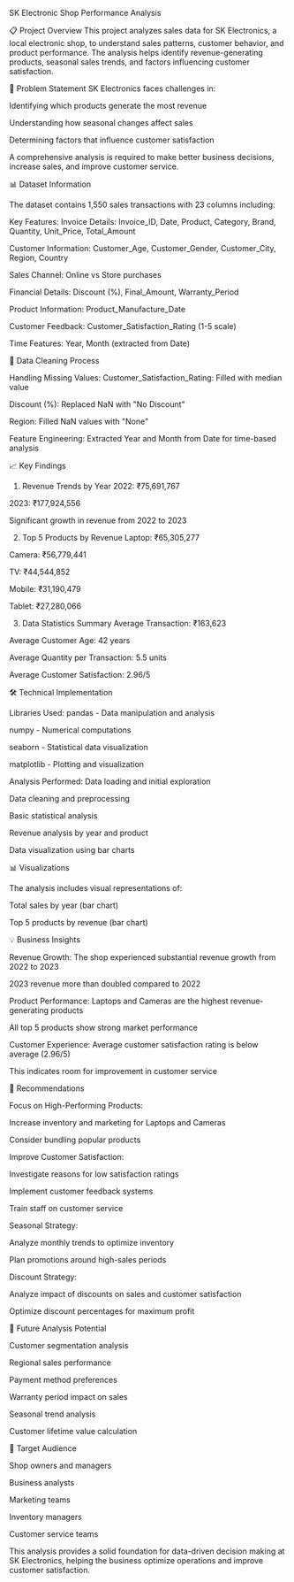 SK Electronic Shop Performance Analysis

📋 Project Overview
This project analyzes sales data for SK Electronics, a local electronic shop, to understand sales patterns, customer behavior, and product performance. The analysis helps identify revenue-generating products, seasonal sales trends, and factors influencing customer satisfaction.

🎯 Problem Statement
SK Electronics faces challenges in:

Identifying which products generate the most revenue

Understanding how seasonal changes affect sales

Determining factors that influence customer satisfaction

A comprehensive analysis is required to make better business decisions, increase sales, and improve customer service.

📊 Dataset Information

The dataset contains 1,550 sales transactions with 23 columns including:

Key Features:
Invoice Details: Invoice_ID, Date, Product, Category, Brand, Quantity, Unit_Price, Total_Amount

Customer Information: Customer_Age, Customer_Gender, Customer_City, Region, Country

Sales Channel: Online vs Store purchases

Financial Details: Discount (%), Final_Amount, Warranty_Period

Product Information: Product_Manufacture_Date

Customer Feedback: Customer_Satisfaction_Rating (1-5 scale)

Time Features: Year, Month (extracted from Date)

🔧 Data Cleaning Process

Handling Missing Values:
Customer_Satisfaction_Rating: Filled with median value

Discount (%): Replaced NaN with "No Discount"

Region: Filled NaN values with "None"

Feature Engineering:
Extracted Year and Month from Date for time-based analysis

📈 Key Findings

1. Revenue Trends by Year
2022: ₹75,691,767

2023: ₹177,924,556

Significant growth in revenue from 2022 to 2023

2. Top 5 Products by Revenue
Laptop: ₹65,305,277

Camera: ₹56,779,441

TV: ₹44,544,852

Mobile: ₹31,190,479

Tablet: ₹27,280,066

3. Data Statistics Summary
Average Transaction: ₹163,623

Average Customer Age: 42 years

Average Quantity per Transaction: 5.5 units

Average Customer Satisfaction: 2.96/5

🛠️ Technical Implementation

Libraries Used:
pandas - Data manipulation and analysis

numpy - Numerical computations

seaborn - Statistical data visualization

matplotlib - Plotting and visualization

Analysis Performed:
Data loading and initial exploration

Data cleaning and preprocessing

Basic statistical analysis

Revenue analysis by year and product

Data visualization using bar charts

📊 Visualizations

The analysis includes visual representations of:

Total sales by year (bar chart)

Top 5 products by revenue (bar chart)

💡 Business Insights

Revenue Growth:
The shop experienced substantial revenue growth from 2022 to 2023

2023 revenue more than doubled compared to 2022

Product Performance:
Laptops and Cameras are the highest revenue-generating products

All top 5 products show strong market performance

Customer Experience:
Average customer satisfaction rating is below average (2.96/5)

This indicates room for improvement in customer service

🚀 Recommendations

Focus on High-Performing Products:

Increase inventory and marketing for Laptops and Cameras

Consider bundling popular products

Improve Customer Satisfaction:

Investigate reasons for low satisfaction ratings

Implement customer feedback systems

Train staff on customer service

Seasonal Strategy:

Analyze monthly trends to optimize inventory

Plan promotions around high-sales periods

Discount Strategy:

Analyze impact of discounts on sales and customer satisfaction

Optimize discount percentages for maximum profit

🔮 Future Analysis Potential

Customer segmentation analysis

Regional sales performance

Payment method preferences

Warranty period impact on sales

Seasonal trend analysis

Customer lifetime value calculation

👥 Target Audience

Shop owners and managers

Business analysts

Marketing teams

Inventory managers

Customer service teams

This analysis provides a solid foundation for data-driven decision making at SK Electronics, helping the business optimize operations and improve customer satisfaction.
